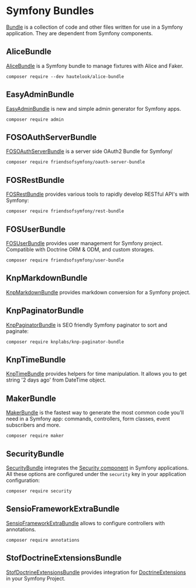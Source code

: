 # Symfony Bundles

[Bundle](https://symfony.com/doc/current/bundles.html) is a collection of code and other files written for use in a Symfony application. 
They are dependent from Symfony components.

## AliceBundle

[AliceBundle](https://github.com/hautelook/AliceBundle) is a Symfony bundle to manage fixtures with Alice and Faker.

```
composer require --dev hautelook/alice-bundle
```

## EasyAdminBundle

[EasyAdminBundle](https://github.com/EasyCorp/EasyAdminBundle) is new and simple admin generator for Symfony apps.

```
composer require admin
```

## FOSOAuthServerBundle

[FOSOAuthServerBundle](https://github.com/FriendsOfSymfony/FOSOAuthServerBundle) is a server side OAuth2 Bundle for Symfony/

```
composer require friendsofsymfony/oauth-server-bundle
```

## FOSRestBundle

[FOSRestBundle](https://github.com/FriendsOfSymfony/FOSRestBundle) provides various tools to rapidly develop RESTful API's with Symfony:

```
composer require friendsofsymfony/rest-bundle
```

## FOSUserBundle

[FOSUserBundle](https://github.com/FriendsOfSymfony/FOSUserBundle) provides user management for Symfony project. Compatible with Doctrine ORM & ODM, and custom storages.

```
composer require friendsofsymfony/user-bundle
```

## KnpMarkdownBundle

[KnpMarkdownBundle](https://github.com/KnpLabs/KnpMarkdownBundle) provides markdown conversion for a Symfony project.

## KnpPaginatorBundle

[KnpPaginatorBundle](https://github.com/KnpLabs/KnpPaginatorBundle) is SEO friendly Symfony paginator to sort and paginate:

```
composer require knplabs/knp-paginator-bundle
```

## KnpTimeBundle

[KnpTimeBundle](https://github.com/KnpLabs/KnpTimeBundle) provides helpers for time manipulation. 
It allows you to get string '2 days ago' from DateTime object.

## MakerBundle

[MakerBundle](https://github.com/symfony/maker-bundle) is the fastest way to generate the most common code you'll need in a Symfony app: commands, controllers, form classes, event subscribers and more.

```
composer require maker
```

## SecurityBundle

[SecurityBundle](https://github.com/symfony/security-bundle) integrates the [Security component](https://github.com/symfony/security) in Symfony applications. All these options are configured under the `security` key in your application configuration:

```
composer require security
```

## SensioFrameworkExtraBundle

[SensioFrameworkExtraBundle](https://github.com/sensiolabs/SensioFrameworkExtraBundle) allows to configure controllers with annotations.

```
composer require annotations
```

## StofDoctrineExtensionsBundle 

[StofDoctrineExtensionsBundle](https://github.com/stof/StofDoctrineExtensionsBundle) 
provides integration for [DoctrineExtensions](https://github.com/Atlantic18/DoctrineExtensions) in your Symfony Project.

